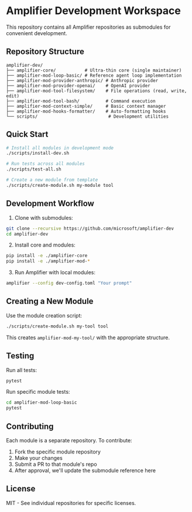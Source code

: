 # Amplifier Development Workspace

This repository contains all Amplifier repositories as submodules for convenient development.

## Repository Structure

```
amplifier-dev/
├── amplifier-core/           # Ultra-thin core (single maintainer)
├── amplifier-mod-loop-basic/ # Reference agent loop implementation
├── amplifier-mod-provider-anthropic/ # Anthropic provider
├── amplifier-mod-provider-openai/    # OpenAI provider
├── amplifier-mod-tool-filesystem/    # File operations (read, write, edit)
├── amplifier-mod-tool-bash/          # Command execution
├── amplifier-mod-context-simple/     # Basic context manager
├── amplifier-mod-hooks-formatter/    # Auto-formatting hooks
└── scripts/                           # Development utilities
```

## Quick Start

```bash
# Install all modules in development mode
./scripts/install-dev.sh

# Run tests across all modules
./scripts/test-all.sh

# Create a new module from template
./scripts/create-module.sh my-module tool
```

## Development Workflow

1. Clone with submodules:
```bash
git clone --recursive https://github.com/microsoft/amplifier-dev
cd amplifier-dev
```

2. Install core and modules:
```bash
pip install -e ./amplifier-core
pip install -e ./amplifier-mod-*
```

3. Run Amplifier with local modules:
```bash
amplifier --config dev-config.toml "Your prompt"
```

## Creating a New Module

Use the module creation script:
```bash
./scripts/create-module.sh my-tool tool
```

This creates `amplifier-mod-my-tool/` with the appropriate structure.

## Testing

Run all tests:
```bash
pytest
```

Run specific module tests:
```bash
cd amplifier-mod-loop-basic
pytest
```

## Contributing

Each module is a separate repository. To contribute:
1. Fork the specific module repository
2. Make your changes
3. Submit a PR to that module's repo
4. After approval, we'll update the submodule reference here

## License

MIT - See individual repositories for specific licenses.
